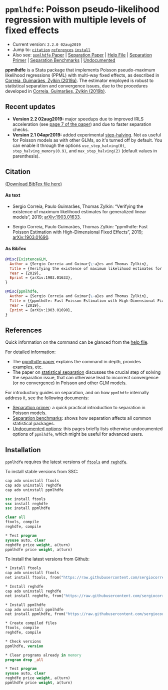 # `ppmlhdfe`: Poisson pseudo-likelihood regression with multiple levels of fixed effects

- Current version: `2.2.0 02aug2019`
- Jump to: [`citation`](#citation) [`references`](#references) [`install`](#installation)
- Also see: [`ppmlhdfe` Paper](http://scorreia.com/research/ppmlhdfe.pdf) | [Separation Paper](http://scorreia.com/research/separation.pdf) | [Help File](http://scorreia.com/help/ppmlhdfe.html) | [Separation Primer](https://github.com/sergiocorreia/ppmlhdfe/blob/master/guides/separation_primer.md) | [Separation Benchmarks](https://github.com/sergiocorreia/ppmlhdfe/blob/master/guides/separation_benchmarks.md) | [Undocumented](https://github.com/sergiocorreia/ppmlhdfe/blob/master/guides/undocumented.md)


**ppmlhdfe** is a Stata package that implements Poisson pseudo-maximum likelihood regressions (PPML) with multi-way fixed effects, as described in [Correia, Guimarães, Zylkin (2019a)](http://scorreia.com/research/ppmlhdfe.pdf). The estimator employed is robust to statistical separation and convergence issues, due to the procedures developed in [Correia, Guimarães, Zylkin (2019b)](http://scorreia.com/research/separation.pdf).

## Recent updates

- **Version 2.2 02aug2019:** major speedups due to improved IRLS acceleration (see [page 7 of the paper](https://arxiv.org/pdf/1903.01690.pdf)) and due to faster separation checks.
- **Version 2.1 04apr2019:** added experimental [step-halving](https://journal.r-project.org/archive/2011/RJ-2011-012/index.html). Not as useful for Poisson models as with other GLMs, so it's turned off by default. You can enable it through the options `use_step_halving(0)`, `step_halving_memory(0.9)`, and `max_step_halving(2)` (default values in parenthesis).



## Citation

[(Download BibTex file here)](https://raw.githubusercontent.com/sergiocorreia/ppmlhdfe/master/ppmlhdfe.bib)

#### As text

<ul>
<li>
Sergio Correia, Paulo Guimarães, Thomas Zylkin: “Verifying the existence of maximum likelihood estimates for generalized linear models”, 2019; <a href='http://arxiv.org/abs/1903.01633'>arXiv:1903.01633</a>.
</li>
</ul>

<ul>
<li>
Sergio Correia, Paulo Guimarães, Thomas Zylkin: “ppmlhdfe: Fast Poisson Estimation with High-Dimensional Fixed Effects”, 2019; <a href='http://arxiv.org/abs/1903.01690'>arXiv:1903.01690</a>.
</li>
</ul>

#### As BibTex

```bibtex
@Misc{ExistenceGLM,
  Author = {Sergio Correia and Guimar{\~a}es and Thomas Zylkin},
  Title = {Verifying the existence of maximum likelihood estimates for generalized linear models},
  Year = {2019},
  Eprint = {arXiv:1903.01633},
}

@Misc{ppmlhdfe,
  Author = {Sergio Correia and Guimar{\~a}es and Thomas Zylkin},
  Title = {{ppmlhdfe: Fast Poisson Estimation with High-Dimensional Fixed Effects}},
  Year = {2019},
  Eprint = {arXiv:1903.01690},
}
```


## References

Quick information on the command can be glanced from the [help file](http://scorreia.com/help/ppmlhdfe.html).

For detailed information:

- The [ppmlhdfe paper](http://scorreia.com/research/ppmlhdfe.pdf) explains the command in depth, provides examples, etc.
- The paper on [statistical separation](http://scorreia.com/research/separation.pdf) discusses the crucial step of solving the separation issue, that can otherwise lead to incorrect convergence (or no convergence) in Poisson and other GLM models.

For introductory guides on separation, and on how `ppmlhdfe` internally address it, see the following documents:

- [Separation primer](https://github.com/sergiocorreia/ppmlhdfe/blob/master/guides/separation_primer.md): a quick practical introduction to separation in Poisson models.
- [Separation benchmarks](https://github.com/sergiocorreia/ppmlhdfe/blob/master/guides/separation_benchmarks.md): shows how separation affects all common statistical packages.
- [Undocumented options](https://github.com/sergiocorreia/ppmlhdfe/blob/master/guides/undocumented.md): this pages briefly lists otherwise undocumented options of `ppmlhdfe`, which might be useful for advanced users.


## Installation

`ppmlhdfe` requires the latest versions of [`ftools`](https://github.com/sergiocorreia/ftools) and [`reghdfe`](https://github.com/sergiocorreia/reghdfe).

To install stable versions from SSC:

```stata
cap ado uninstall ftools
cap ado uninstall reghdfe
cap ado uninstall ppmlhdfe

ssc install ftools
ssc install reghdfe
ssc install ppmlhdfe

clear all
ftools, compile
reghdfe, compile

* Test program
sysuse auto, clear
reghdfe price weight, a(turn)
ppmlhdfe price weight, a(turn)
```

To install the latest versions from Github:

```stata
* Install ftools
cap ado uninstall ftools
net install ftools, from("https://raw.githubusercontent.com/sergiocorreia/ftools/master/src/")

* Install reghdfe
cap ado uninstall reghdfe
net install reghdfe, from("https://raw.githubusercontent.com/sergiocorreia/reghdfe/master/src/")

* Install ppmlhdfe
cap ado uninstall ppmlhdfe
net install ppmlhdfe, from("https://raw.githubusercontent.com/sergiocorreia/ppmlhdfe/master/src/")

* Create compiled files
ftools, compile
reghdfe, compile

* Check versions
ppmlhdfe, version

* Clear programs already in memory
program drop _all

* Test program
sysuse auto, clear
reghdfe price weight, a(turn)
ppmlhdfe price weight, a(turn)
```
